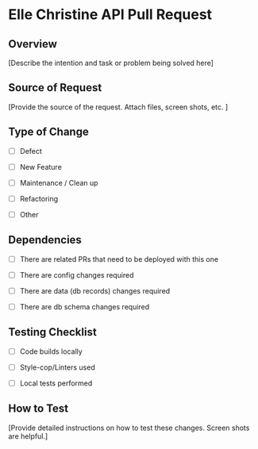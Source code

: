# Elle Christine API Pull Request 


## Overview 
[Describe the intention and task or problem being solved here]


## Source of Request
[Provide the source of the request. Attach files, screen shots, etc. ]


## Type of Change
- [ ] Defect  
- [ ] New Feature  
- [ ] Maintenance /  Clean up 
- [ ] Refactoring 
- [ ] Other


## Dependencies
- [ ] There are related PRs that need to be deployed with this one  
- [ ] There are config changes required
- [ ] There are data (db records) changes required
- [ ] There are db schema changes required


## Testing Checklist
- [ ] Code builds locally
- [ ] Style-cop/Linters used
- [ ] Local tests performed


## How to Test
[Provide detailed instructions on how to test these changes.  Screen shots are helpful.]

